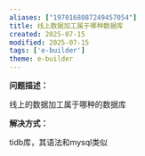 ```yaml
---
aliases: ["1970168087249457054"]
title: 线上数据加工属于哪种数据库
created: 2025-07-15
modified: 2025-07-15
tags: ['e-builder']
theme: e-builder
---
```


**问题描述：**

线上的数据加工属于哪种的数据库

**解决方式：**

tidb库，其语法和mysql类似